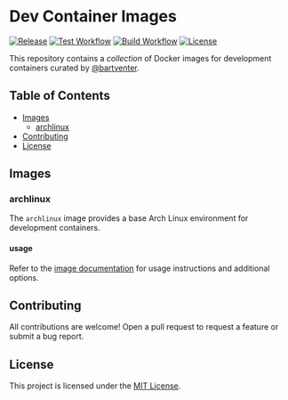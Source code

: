 # Dev Container Images

[![Release](https://img.shields.io/github/release/bartventer/devcontainer-images.svg)](https://github.com/bartventer/devcontainer-images/releases/latest)
[![Test Workflow](https://github.com/bartventer/devcontainer-images/actions/workflows/test.yml/badge.svg)](https://github.com/bartventer/devcontainer-images/actions/workflows/test.yml)
[![Build Workflow](https://github.com/bartventer/devcontainer-images/actions/workflows/build.yml/badge.svg)](https://github.com/bartventer/devcontainer-images/actions/workflows/build.yml)
[![License](https://img.shields.io/github/license/bartventer/devcontainer-images.svg)](LICENSE)

This repository contains a _collection_ of Docker images for development containers curated by [@bartventer](https://github.com/bartventer).

## Table of Contents

-   [Images](#images)
    -   [archlinux](#archlinux)
-   [Contributing](#contributing)
-   [License](#license)

## Images

### archlinux

The `archlinux` image provides a base Arch Linux environment for development containers.

#### usage

Refer to the [image documentation](src/base-archlinux/README.md) for usage instructions and additional options.

## Contributing

All contributions are welcome! Open a pull request to request a feature or submit a bug report.

## License

This project is licensed under the [MIT License](LICENSE).